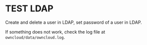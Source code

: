 TEST LDAP
============================
Create and delete a user in LDAP, set password of a user in LDAP.

If something does not work, check the log file at `owncloud/data/owncloud.log`.

